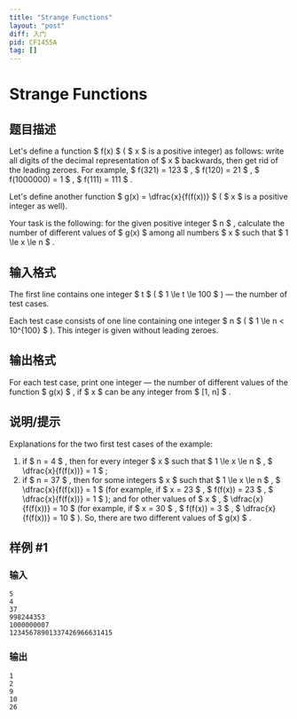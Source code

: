 ```yaml
---
title: "Strange Functions"
layout: "post"
diff: 入门
pid: CF1455A
tag: []
---
```


# Strange Functions

## 题目描述

Let's define a function $ f(x) $ ( $ x $ is a positive integer) as follows: write all digits of the decimal representation of $ x $ backwards, then get rid of the leading zeroes. For example, $ f(321) = 123 $ , $ f(120) = 21 $ , $ f(1000000) = 1 $ , $ f(111) = 111 $ .

Let's define another function $ g(x) = \dfrac{x}{f(f(x))} $ ( $ x $ is a positive integer as well).

Your task is the following: for the given positive integer $ n $ , calculate the number of different values of $ g(x) $ among all numbers $ x $ such that $ 1 \le x \le n $ .

## 输入格式

The first line contains one integer $ t $ ( $ 1 \le t \le 100 $ ) — the number of test cases.

Each test case consists of one line containing one integer $ n $ ( $ 1 \le n < 10^{100} $ ). This integer is given without leading zeroes.

## 输出格式

For each test case, print one integer — the number of different values of the function $ g(x) $ , if $ x $ can be any integer from $ [1, n] $ .

## 说明/提示

Explanations for the two first test cases of the example:

1. if $ n = 4 $ , then for every integer $ x $ such that $ 1 \le x \le n $ , $ \dfrac{x}{f(f(x))} = 1 $ ;
2. if $ n = 37 $ , then for some integers $ x $ such that $ 1 \le x \le n $ , $ \dfrac{x}{f(f(x))} = 1 $ (for example, if $ x = 23 $ , $ f(f(x)) = 23 $ , $ \dfrac{x}{f(f(x))} = 1 $ ); and for other values of $ x $ , $ \dfrac{x}{f(f(x))} = 10 $ (for example, if $ x = 30 $ , $ f(f(x)) = 3 $ , $ \dfrac{x}{f(f(x))} = 10 $ ). So, there are two different values of $ g(x) $ .

## 样例 #1

### 输入

```
5
4
37
998244353
1000000007
12345678901337426966631415
```

### 输出

```
1
2
9
10
26
```

